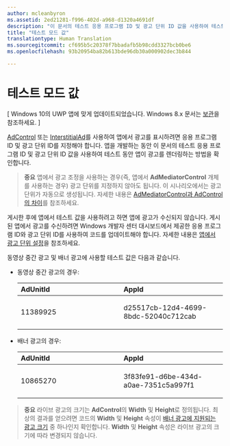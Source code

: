 ```yaml
---
author: mcleanbyron
ms.assetid: 2ed21281-f996-402d-a968-d1320a4691df
description: "이 문서의 테스트 응용 프로그램 ID 및 광고 단위 ID 값을 사용하여 테스트 동안 앱이 광고를 렌더링하는 방법을 확인합니다."
title: "테스트 모드 값"
translationtype: Human Translation
ms.sourcegitcommit: cf695b5c20378f7bbadafb5b98cdd3327bcb0be6
ms.openlocfilehash: 93b20954ba82b613bde96db30a000902dec3b844

---
```


# 테스트 모드 값


\[ Windows 10의 UWP 앱에 맞게 업데이트되었습니다. Windows 8.x 문서는 [보관](http://go.microsoft.com/fwlink/p/?linkid=619132)을 참조하세요. \]

[AdControl](https://msdn.microsoft.com/library/windows/apps/microsoft.advertising.winrt.ui.adcontrol.aspx) 또는 [InterstitialAd](https://msdn.microsoft.com/library/windows/apps/microsoft.advertising.winrt.ui.interstitialad.aspx)를 사용하여 앱에서 광고를 표시하려면 응용 프로그램 ID 및 광고 단위 ID를 지정해야 합니다. 앱을 개발하는 동안 이 문서의 테스트 응용 프로그램 ID 및 광고 단위 ID 값을 사용하여 테스트 동안 앱이 광고를 렌더링하는 방법을 확인합니다.

> **중요** 앱에서 광고 조정을 사용하는 경우(즉, 앱에서 **AdMediatorControl** 개체를 사용하는 경우) 광고 단위를 지정하지 않아도 됩니다. 이 시나리오에서는 광고 단위가 자동으로 생성됩니다. 자세한 내용은 [AdMediatorControl과 AdControl의 차이](what-is-the-difference-admediatorcontrol-or-adcontrol.md)를 참조하세요.

게시한 후에 앱에서 테스트 값을 사용하려고 하면 앱에 광고가 수신되지 않습니다. 게시된 앱에서 광고를 수신하려면 Windows 개발자 센터 대시보드에서 제공한 응용 프로그램 ID와 광고 단위 ID를 사용하여 코드를 업데이트해야 합니다. 자세한 내용은 [앱에서 광고 단위 설정](set-up-ad-units-in-your-app.md)을 참조하세요.
 

동영상 중간 광고 및 배너 광고에 사용할 테스트 값은 다음과 같습니다.

* 동영상 중간 광고의 경우:

    <table>
    <colgroup>
    <col width="50%" />
    <col width="50%" />
    </colgroup>
    <thead>
    <tr class="header">
    <th align="left">AdUnitId</th>
    <th align="left">AppId</th>
    </tr>
    </thead>
    <tbody>
    <tr class="odd">
    <td align="left"><p>11389925</p></td>
    <td align="left"><p>d25517cb-12d4-4699-8bdc-52040c712cab</p></td>
    </tr>
    </tbody>
    </table>

     
* 배너 광고의 경우:

    <table>
    <colgroup>
    <col width="50%" />
    <col width="50%" />
    </colgroup>
    <thead>
    <tr class="header">
    <th align="left">AdUnitId</th>
    <th align="left">AppId</th>
    </tr>
    </thead>
    <tbody>
    <tr class="odd">
    <td align="left"><p>10865270</p></td>
    <td align="left"><p>3f83fe91-d6be-434d-a0ae-7351c5a997f1</p></td>
    </tr>
    </tbody>
    </table>


> **중요** 라이브 광고의 크기는 **AdControl**의 **Width** 및 **Height**로 정의됩니다. 최상의 결과를 얻으려면 코드의 **Width** 및 **Height** 속성이 [배너 광고에 지원되는 광고 크기](supported-ad-sizes-for-banner-ads.md) 중 하나인지 확인합니다. **Width** 및 **Height** 속성은 라이브 광고의 크기에 따라 변경되지 않습니다.



 

 



<!--HONumber=Jun16_HO4-->


